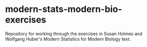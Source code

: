 # modern-stats-modern-bio-exercises
Repository for working through the exercises in Susan Holmes and Wolfgang Huber's Modern Statistics for Modern Biology text.
